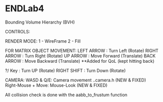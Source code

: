 # ENDLab4
 Bounding Volume Hierarchy (BVH) 

CONTROLS:

RENDER MODE:
1 - WireFrame
2 - Fill

FOR MATRIX OBJECT MOVEMENT:
LEFT ARROW  : Turn Left (Rotate)
RIGHT ARROW : Turn Right (Rotate)
UP ARROW    : Move Forward (Translate)
BACK ARROW  : Move Backward (Translate) **Added for QoL (kept hitting back)

?/ Key      : Turn UP (Rotate)
RIGHT SHIFT : Turn Down (Rotate)


CAMERA:
WASD & Q/E: Camera movement ..camera.h (NEW & FIXED)
Right-Mouse + Move: Mouse-Look (NEW & FIXED)


All collision check is done with the aabb_to_frustum function